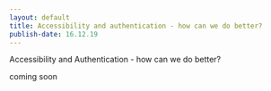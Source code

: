 ```yaml
---
layout: default
title: Accessibility and authentication - how can we do better?
publish-date: 16.12.19
---
```


Accessibility and Authentication - how can we do better?

coming soon
